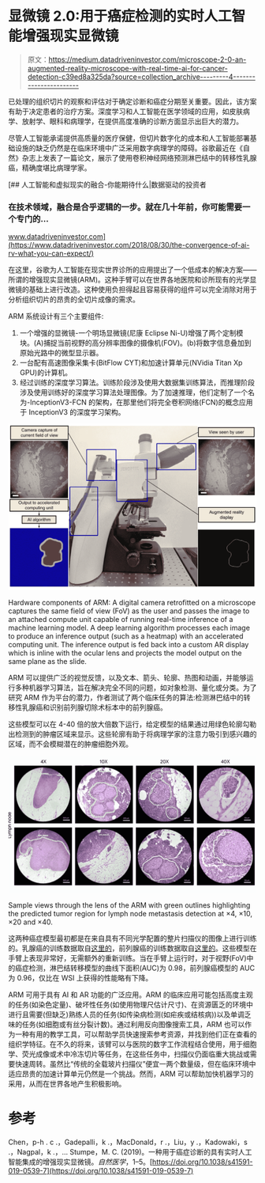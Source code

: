 # 显微镜 2.0:用于癌症检测的实时人工智能增强现实显微镜

> 原文：<https://medium.datadriveninvestor.com/microscope-2-0-an-augmented-reality-microscope-with-real-time-ai-for-cancer-detection-c39ed8a325da?source=collection_archive---------4----------------------->

已处理的组织切片的观察和评估对于确定诊断和癌症分期至关重要。因此，该方案有助于决定患者的治疗方案。深度学习和人工智能在医学领域的应用，如皮肤病学、放射学、眼科和病理学，在提供高度准确的诊断方面显示出巨大的潜力。

尽管人工智能承诺提供高质量的医疗保健，但切片数字化的成本和人工智能部署基础设施的缺乏仍然是在临床环境中广泛采用数字病理学的障碍。谷歌最近在《自然》杂志上发表了一篇论文，展示了使用卷积神经网络预测淋巴结中的转移性乳腺癌，精确度堪比病理学家。

[](https://www.datadriveninvestor.com/2018/08/30/the-convergence-of-ai-rv-what-you-can-expect/) [## 人工智能和虚拟现实的融合-你能期待什么|数据驱动的投资者

### 在技术领域，融合是合乎逻辑的一步。就在几十年前，你可能需要一个专门的…

www.datadriveninvestor.com](https://www.datadriveninvestor.com/2018/08/30/the-convergence-of-ai-rv-what-you-can-expect/) 

在这里，谷歌为人工智能在现实世界诊所的应用提出了一个低成本的解决方案——所谓的增强现实显微镜(ARM)。这种手臂可以在世界各地医院和诊所现有的光学显微镜的基础上进行改造。这种使用负担得起且容易获得的组件可以完全消除对用于分析组织切片的昂贵的全切片成像的需求。

ARM 系统设计有三个主要组件:

1.  一个增强的显微镜-一个明场显微镜(尼康 Eclipse Ni-U)增强了两个定制模块。(A)捕捉当前视野的高分辨率图像的摄像机(FOV)。(b)将数字信息叠加到原始光路中的微型显示器。
2.  一台配有高速图像采集卡(BitFlow CYT)和加速计算单元(NVidia Titan Xp GPU)的计算机。
3.  经过训练的深度学习算法。训练阶段涉及使用大数据集训练算法，而推理阶段涉及使用训练好的深度学习算法处理图像。为了加速推理，他们定制了一个名为-InceptionV3-FCN 的架构，在那里他们将完全卷积网络(FCN)的概念应用于 InceptionV3 的深度学习架构。

![](img/a1158136d928966d70556c7d0692ebc2.png)

Hardware components of ARM: A digital camera retrofitted on a microscope captures the same field of view (FoV) as the user and passes the image to an attached compute unit capable of running real-time inference of a machine learning model. A deep learning algorithm processes each image to produce an inference output (such as a heatmap) with an accelerated computing unit. The inference output is fed back into a custom AR display which is inline with the ocular lens and projects the model output on the same plane as the slide.

ARM 可以提供广泛的视觉反馈，以及文本、箭头、轮廓、热图和动画，并能够运行多种机器学习算法，旨在解决完全不同的问题，如对象检测、量化或分类。为了研究 ARM 作为平台的潜力，作者测试了两个临床任务的算法:检测淋巴结中的转移性乳腺癌和识别前列腺切除术标本中的前列腺癌。

这些模型可以在 4-40 倍的放大倍数下运行，给定模型的结果通过用绿色轮廓勾勒出检测到的肿瘤区域来显示。这些轮廓有助于将病理学家的注意力吸引到感兴趣的区域，而不会模糊潜在的肿瘤细胞外观。

![](img/ecf9df86a9a396005b339164fc4a3b09.png)

Sample views through the lens of the ARM with green outlines highlighting the predicted tumor region for lymph node metastasis detection at ×4, ×10, ×20 and ×40.

这两种癌症模型最初都是在来自具有不同光学配置的整片扫描仪的图像上进行训练的。乳腺癌的训练数据取自[这里的](https://camelyon16.grand-challenge.org/)，前列腺癌的训练数据取自[这里的](https://www.cancer.gov/about-nci/organization/ccg/research/structural-genomics/tcga)。这些模型在手臂上表现非常好，无需额外的重新训练。当在手臂上运行时，对于视野(FoV)中的癌症检测，淋巴结转移模型的曲线下面积(AUC)为 0.98，前列腺癌模型的 AUC 为 0.96，仅比在 WSI 上获得的性能略有下降。

ARM 可用于具有 AI 和 AR 功能的广泛应用。ARM 的临床应用可能包括高度主观的任务(如染色定量)、破坏性任务(如使用物理尺估计尺寸)、在资源匮乏的环境中进行且需要(但缺乏)熟练人员的任务(如传染病检测(如疟疾或结核病))以及单调乏味的任务(如细胞或有丝分裂计数)。通过利用反向图像搜索工具，ARM 也可以作为一种有用的教学工具，可以帮助学员快速搜索参考资源，并找到他们正在查看的组织学特征。在不久的将来，该臂可以与医院的数字工作流程结合使用，用于细胞学、荧光成像或术中冷冻切片等任务，在这些任务中，扫描仪仍面临重大挑战或需要快速周转。虽然比“传统的全载玻片扫描仪”便宜一两个数量级，但在临床环境中适应昂贵的加速计算单元仍然是一个挑战。然而，ARM 可以帮助加快机器学习的采用，从而在世界各地产生积极影响。

# 参考

Chen，p-h . c .，Gadepalli，k .，MacDonald，r .，Liu，y .，Kadowaki，s .，Nagpal，k .，… Stumpe，M. C. (2019)。一种用于癌症诊断的具有实时人工智能集成的增强现实显微镜。*自然医学*，1–5。[https://doi.org/10.1038/s41591-019-0539-7](https://doi.org/10.1038/s41591-019-0539-7)